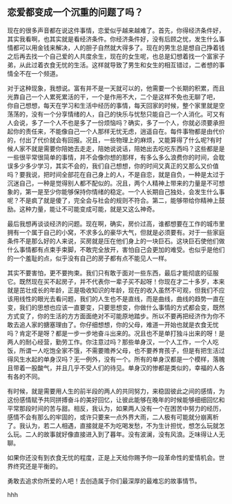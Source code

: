 ## 恋爱都变成一个沉重的问题了吗？

现在的很多声音都在说这件事情，恋爱似乎越来越难了。首先，你得经济条件好，其实我看啊，也其实就是看经济条件。你经济条件好，没有后顾之忧，发生什么事情都可以用金钱来解决，人的胆子自然就大得多了。现在的男生总是想自己挣着钱之后再去找一个自己爱的人共度余生，现在的女生呢，也总是幻想着找一个富家子弟，从此过着衣食无忧的生活。这样就导致了男生和女生的相互错过，二者想的事情全不在一个频道。

对于这种现象，我想说。富有并不是一天就可以的，他需要一个长期的积累，而且光靠自己一个人累死累活的干，一个是作用不大，二个是这样不免也无聊了吧， 你自己想想，每天在学习和生活中经历的事情，每天回家的时候，整个家里就是空荡荡的，没有一个分享情绪的人，自己的快乐与忧愁只能自己一个人消化。可又有人会说，多了一个人不也是多了一份烦恼吗？确实，多了一个人，你就必须要承担起你的责任来，不能像自己一个人那样无忧无虑，逍遥自在。每件事物都是由代价的，付出了代价就会有回报。况且，一些物理上的麻烦，又能算得了什么呢?有时候人家不就是需要你陪她去走走，陪她说说话，陪她出去吃吃东西吗？这些都是是一些很平常很简单的事情，并不会像你想的那样，有多么多么浪费你的时间，会耽误多少多少学习，其实不会的，我们自己想想，你的时间又真正的又那么又价值吗？要我说，把时间全部花在自己身上的人，不是自恋，就是自负，一种是太过于沉迷自己，一种是觉得别人都不配似的。况且，两个人精神上带来的力量是不可想象的，第一是至少你能够保持你情绪的稳定。一个人长期自己独处，会发生什么事呢？不是疯了就是傻了，完全会与社会的规则不符合。第二，能够带给你精神上鼓励。这种力量，能让不可能变成可能，就是又这么神奇。

最后我想再谈谈经济的问题。现在啊，确实，房价过高，谁都想要在工作的城市里拥有一个属于自己的小窝，不求多么的豪华大气，但就是必须要有。对于一些家庭条件不是那么好的人来说，买房就是压在他们身上的一块巨石。这块巨石使他们做什么事情都有点束手束脚，不敢完全放开，害怕自己会更加的难受。也似乎是他们的一个羞耻的点，似乎没有自己的房子都有点不能见人一样。

其实不要害怕，更不要拘束。我们只有敢于面对一些东西，最后才能彻底的征服它。既然现在买不起房子，并不代表你一辈子买不起呀！你现在才二十多岁，本来就是茁壮成长的年龄，正是吸收知识的年龄，现在的收入虽然不可观，但我们不应该用线性的眼光去看问题，我们的人生也不是直线，而是曲线，曲线的趋势一直在变，我们的思想也应该一直要变，只要思想变，你做什么事情的方式都会变，既然方式变了，你的生活的方方面面绝对不可能原地踏步。所以不要再把经济作为你不敢去追人家的搪塞理由了。你仔细想想，你的父母，难道一开始也就是衣食无忧吗？肯定不是呀？都是一步一步地奋斗出来的。况且也不是单打独斗出来的呀！是两人的耐心经营，勤劳工作。你注意过吗？那些单身汉，一个人工作，一个人吃饭，所谓一人吃饱全家不饿，不需要赡养父母，也不要养育孩子，但是有把生活过得风生水起的单身汉吗？无一例外，没有一个。所有的单身汉都是一个模样，落魄且带着一股酸气，并且几乎不受人们的待见。单身汉的惨都是类似的，幸福的人各有各的不同。

有时候，就是需要用人生的前半段的两人的共同努力，来稳固彼此之间的感情，为这份感情赋予共同拼搏奋斗的美好回忆，让彼此能够在晚年的时候能够细细回忆和平常那段时间的苦与甜。相反，我认为，如果两人没有一个在困苦中努力的经历，感情不会有那么的牢固的，或许只要来一点外界大雨，二人极有可能就分崩离析了。我认为，若二人相遇，直接就是不为吃喝发愁，不为生计担忧，想怎么玩就怎么玩。二人的故事就好像直接进入到了暮年。没有波澜，没有风浪。乏味得让人无聊。

如果你还没有到衣食无忧的程度，正是上天给你赐予你一段革命性的爱情机会。世界终究还是平衡的。

勇敢去追求你所爱的人吧！去创造属于你们最深厚的最难忘的故事情节。

hhh
